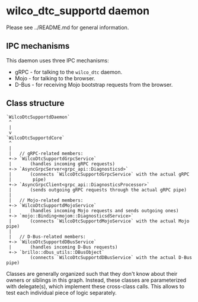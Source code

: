 # wilco_dtc_supportd daemon

Please see ../README.md for general information.

## IPC mechanisms

This daemon uses three IPC mechanisms:

* gRPC - for talking to the `wilco_dtc` daemon.
* Mojo - for talking to the browser.
* D-Bus - for receiving Mojo bootstrap requests from the browser.

## Class structure

    `WilcoDtcSupportdDaemon`
     ^
     |
     v
    `WilcoDtcSupportdCore`
     ^
     |
     |   // gRPC-related members:
     +-> `WilcoDtcSupportdGrpcService`
     |       (handles incoming gRPC requests)
     +-> `AsyncGrpcServer<grpc_api::Diagnosticsd>`
     |       (connects `WilcoDtcSupportdGrpcService` with the actual gRPC
     |        pipe)
     +-> `AsyncGrpcClient<grpc_api::DiagnosticsProcessor>`
     |       (sends outgoing gRPC requests through the actual gRPC pipe)
     |
     |   // Mojo-related members:
     +-> `WilcoDtcSupportdMojoService`
     |       (handles incoming Mojo requests and sends outgoing ones)
     +-> `mojo::Binding<mojom::DiagnosticsdService>`
     |       (connects `WilcoDtcSupportdMojoService` with the actual Mojo pipe)
     |
     |   // D-Bus-related members:
     +-> `WilcoDtcSupportdDBusService`
     |       (handles incoming D-Bus requests)
     +-> `brillo::dbus_utils::DBusObject`
             (connects `WilcoDtcSupportdDBusService` with the actual D-Bus pipe)

Classes are generally organized such that they don't know about their owners or
siblings in this graph. Instead, these classes are parameterized with
delegate(s), which implement these cross-class calls.
This allows to test each individual piece of logic separately.
